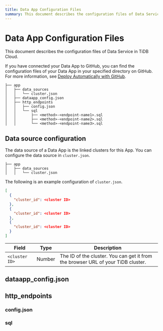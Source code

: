 ```yaml
---
title: Data App Configuration Files
summary: This document describes the configuration files of Data Service in TiDB Cloud.
---
```


# Data App Configuration Files

This document describes the configuration files of Data Service in TiDB Cloud.

If you have connected your Data App to GitHub, you can find the configuration files of your Data App in your specified directory on GitHub. For more information, see [Deploy Automatically with GitHub](/tidb-cloud/data-service-manage-github-integration.md).

```
├── app
│   ├── data_sources
│   │   └── cluster.json
│   ├── dataapp_config.json
│   ├── http_endpoints
│   │   ├── config.json
│   │   └── sql
│   │       ├── <method>-<endpoint-name1>.sql
│   │       ├── <method>-<endpoint-name2>.sql
│   │       └── <method>-<endpoint-name3>.sql
```

## Data source configuration

The data source of a Data App is the linked clusters for this App. You can configure the data source in `cluster.json`.

```
├── app
│   ├── data_sources
│   │   └── cluster.json
```

The following is an example configuration of `cluster.json`.

```json
[
  {
    "cluster_id": <cluster ID>
  },
  {
    "cluster_id": <cluster ID>
  },
  {
    "cluster_id": <cluster ID>
  }
]
```


| Field  | Type  | Description  |
|---------|---------|---------|
| `<cluster ID>`     |    Number     |    The ID of the cluster. You can get it from the browser URL of your TiDB cluster.|

## dataapp_config.json

## http_endpoints

### config.json

### sql